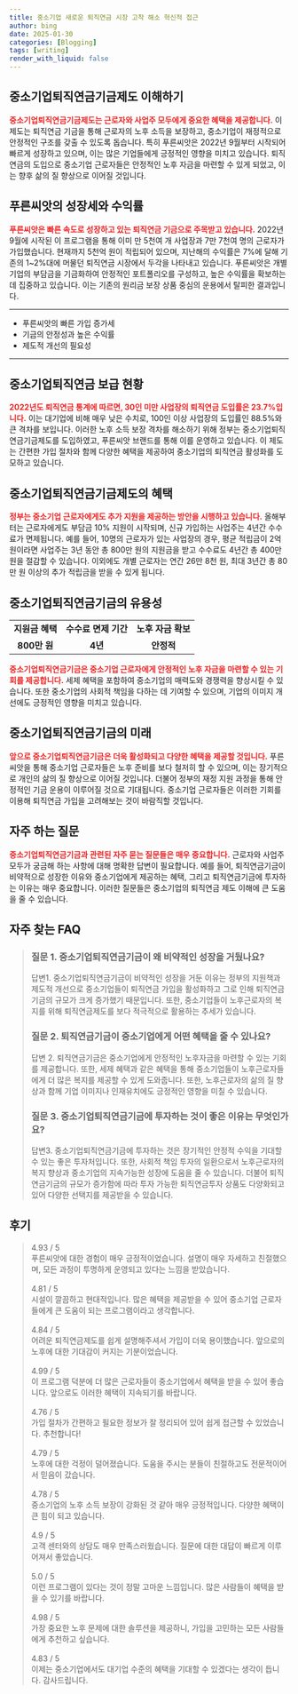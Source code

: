 ```yaml
---
title: 중소기업 새로운 퇴직연금 시장 고착 해소 혁신적 접근
author: bing
date: 2025-01-30
categories: [Blogging]
tags: [writing]
render_with_liquid: false
---
```



<h2 id='중소기업퇴직연금기금제도이해하기'>중소기업퇴직연금기금제도 이해하기</h2>

<p><b><span style="color: #ee2323;">중소기업퇴직연금기금제도는 근로자와 사업주 모두에게 중요한 혜택을 제공합니다.</span></b>  이 제도는 퇴직연금 기금을 통해 근로자의 노후 소득을 보장하고, 중소기업이 재정적으로 안정적인 구조를 갖출 수 있도록 돕습니다. 특히 푸른씨앗은 2022년 9월부터 시작되어 빠르게 성장하고 있으며, 이는 많은 기업들에게 긍정적인 영향을 미치고 있습니다. 퇴직연금의 도입으로 중소기업 근로자들은 안정적인 노후 자금을 마련할 수 있게 되었고, 이는 향후 삶의 질 향상으로 이어질 것입니다.</p>

<h2 id='푸른씨앗의성장세와수익률'>푸른씨앗의 성장세와 수익률</h2>

<p><b><span style="color: #ee2323;">푸른씨앗은 빠른 속도로 성장하고 있는 퇴직연금 기금으로 주목받고 있습니다.</span></b>  2022년 9월에 시작된 이 프로그램을 통해 이미 만 5천여 개 사업장과 7만 7천여 명의 근로자가 가입했습니다. 현재까지 5천억 원이 적립되어 있으며, 지난해의 수익률은 7%에 달해 기존의 1~2%대에 머물던 퇴직연금 시장에서 두각을 나타내고 있습니다. 푸른씨앗은 개별 기업의 부담금을 기금화하여 안정적인 포트폴리오를 구성하고, 높은 수익률을 확보하는 데 집중하고 있습니다. 이는 기존의 원리금 보장 상품 중심의 운용에서 탈피한 결과입니다.</p>

<hr />

<ul>
    <li>푸른씨앗의 빠른 가입 증가세</li>
    <li>기금의 안정성과 높은 수익률</li>
    <li>제도적 개선의 필요성</li>
</ul>

<hr />

<h2 id='중소기업퇴직연금보급현황'>중소기업퇴직연금 보급 현황</h2>

<p><b><span style="color: #ee2323;">2022년도 퇴직연금 통계에 따르면, 30인 미만 사업장의 퇴직연금 도입률은 23.7%입니다.</span></b> 이는 대기업에 비해 매우 낮은 수치로, 100인 이상 사업장의 도입률인 88.5%와 큰 격차를 보입니다. 이러한 노후 소득 보장 격차를 해소하기 위해 정부는 중소기업퇴직연금기금제도를 도입하였고, 푸른씨앗 브랜드를 통해 이를 운영하고 있습니다. 이 제도는 간편한 가입 절차와 함께 다양한 혜택을 제공하여 중소기업의 퇴직연금 활성화를 도모하고 있습니다.</p>

<h2 id='중소기업퇴직연금기금제도의혜택'>중소기업퇴직연금기금제도의 혜택</h2>

<p><b><span style="color: #ee2323;">정부는 중소기업 근로자에게도 추가 지원을 제공하는 방안을 시행하고 있습니다.</span></b>  올해부터는 근로자에게도 부담금 10% 지원이 시작되며, 신규 가입하는 사업주는 4년간 수수료가 면제됩니다. 예를 들어, 10명의 근로자가 있는 사업장의 경우, 평균 적립금이 2억 원이라면 사업주는 3년 동안 총 800만 원의 지원금을 받고 수수료도 4년간 총 400만 원을 절감할 수 있습니다. 이외에도 개별 근로자는 연간 26만 8천 원, 최대 3년간 총 80만 원 이상의 추가 적립금을 받을 수 있게 됩니다.</p>

<h2 id='중소기업퇴직연금기금의유용성'>중소기업퇴직연금기금의 유용성</h2>

<table>
    <tr>
        <td style="text-align: center; height: 17px;"><b>지원금 혜택</b></td>
        <td style="text-align: center; height: 17px;"><b>수수료 면제 기간</b></td>
        <td style="text-align: center; height: 17px;"><b>노후 자금 확보</b></td>
    </tr>
    <tr>
        <td style="text-align: center; height: 17px;"><b>800만 원</b></td>
        <td style="text-align: center; height: 17px;"><b>4년</b></td>
        <td style="text-align: center; height: 17px;"><b>안정적</b></td>
    </tr>
</table>

<p><b><span style="color: #ee2323;">중소기업퇴직연금기금은 중소기업 근로자에게 안정적인 노후 자금을 마련할 수 있는 기회를 제공합니다.</span></b>  세제 혜택을 포함하여 중소기업의 매력도와 경쟁력을 향상시킬 수 있습니다. 또한 중소기업의 사회적 책임을 다하는 데 기여할 수 있으며, 기업의 이미지 개선에도 긍정적인 영향을 미치고 있습니다.</p>

<h2 id='중소기업퇴직연금기금의미래'>중소기업퇴직연금기금의 미래</h2>

<p><b><span style="color: #ee2323;"> 앞으로 중소기업퇴직연금기금은 더욱 활성화되고 다양한 혜택을 제공할 것입니다.</span></b> 푸른씨앗을 통해 중소기업 근로자들은 노후 준비를 보다 철저히 할 수 있으며, 이는 장기적으로 개인의 삶의 질 향상으로 이어질 것입니다. 더불어 정부의 재정 지원 과정을 통해 안정적인 기금 운용이 이루어질 것으로 기대됩니다. 중소기업 근로자들은 이러한 기회를 이용해 퇴직연금 가입을 고려해보는 것이 바람직할 것입니다.</p>

<h2 id='자주하는질문'>자주 하는 질문</h2>

<p><b><span style="color: #ee2323;">중소기업퇴직연금기금과 관련된 자주 묻는 질문들은 매우 중요합니다.</span></b>  근로자와 사업주 모두가 궁금해 하는 사항에 대해 명확한 답변이 필요합니다. 예를 들어, 퇴직연금기금이 비약적으로 성장한 이유와 중소기업에게 제공하는 혜택, 그리고 퇴직연금기금에 투자하는 이유는 매우 중요합니다. 이러한 질문들은 중소기업의 퇴직연금 제도 이해에 큰 도움을 줄 수 있습니다.</p>


<h2 id='자주_찾는_FAQ'>자주 찾는 FAQ</h2>
<div itemscope="" itemtype="https://schema.org/FAQPage"> 
<blockquote> 
<div itemscope="" itemprop="mainEntity" itemtype="https://schema.org/Question"> 
<h3 itemprop="name">질문 1. 중소기업퇴직연금기금이 왜 비약적인 성장을 거뒀나요?</h3> 
<div itemscope="" itemprop="acceptedAnswer" itemtype="https://schema.org/Answer"> 
<span itemprop="text"> 
<p>답변1. 중소기업퇴직연금기금이 비약적인 성장을 거둔 이유는 정부의 지원책과 제도적 개선으로 중소기업들이 퇴직연금 가입을 활성화하고 그로 인해 퇴직연금기금의 규모가 크게 증가했기 때문입니다. 또한, 중소기업들이 노후근로자의 복지를 위해 퇴직연금제도를 보다 적극적으로 활용하는 추세가 있습니다.</p> 
</span> 
</div> 
</div> 

<div itemscope="" itemprop="mainEntity" itemtype="https://schema.org/Question"> 
<h3 itemprop="name">질문 2. 퇴직연금기금이 중소기업에게 어떤 혜택을 줄 수 있나요?</h3> 
<div itemscope="" itemprop="acceptedAnswer" itemtype="https://schema.org/Answer"> 
<span itemprop="text"> 
<p>답변 2. 퇴직연금기금은 중소기업에게 안정적인 노후자금을 마련할 수 있는 기회를 제공합니다. 또한, 세제 혜택과 같은 혜택을 통해 중소기업들이 노후근로자들에게 더 많은 복지를 제공할 수 있게 도와줍니다. 또한, 노후근로자의 삶의 질 향상과 함께 기업 이미지나 인재유치에도 긍정적인 영향을 미칠 수 있습니다.</p> 
</span> 
</div> 
</div> 

<div itemscope="" itemprop="mainEntity" itemtype="https://schema.org/Question"> 
<h3 itemprop="name">질문 3. 중소기업퇴직연금기금에 투자하는 것이 좋은 이유는 무엇인가요?</h3> 
<div itemscope="" itemprop="acceptedAnswer" itemtype="https://schema.org/Answer"> 
<span itemprop="text"> 
<p>답변3. 중소기업퇴직연금기금에 투자하는 것은 장기적인 안정적 수익을 기대할 수 있는 좋은 투자처입니다. 또한, 사회적 책임 투자의 일환으로서 노후근로자의 복지 향상과 중소기업의 지속가능한 성장에 도움을 줄 수 있습니다. 더불어 퇴직연금기금의 규모가 증가함에 따라 투자 가능한 퇴직연금투자 상품도 다양화되고 있어 다양한 선택지를 제공받을 수 있습니다.</p> 
</span> 
</div> 
</div> 
</blockquote> 
</div>
<h2 id='후기'>후기</h2>
<div itemscope itemtype="https://schema.org/Product">
  <blockquote>
  <div itemprop="review" itemscope itemtype="https://schema.org/Review">
      <div itemprop="reviewRating" itemscope itemtype="https://schema.org/Rating"> <span itemprop="ratingValue">4.93</span> / <span itemprop="bestRating">5</span> </div>
      <span itemprop="reviewBody">푸른씨앗에 대한 경험이 매우 긍정적이었습니다. 설명이 매우 자세하고 친절했으며, 모든 과정이 투명하게 운영되고 있다는 느낌을 받았습니다.</span>
  </div>
  <br>
  <div itemprop="review" itemscope itemtype="https://schema.org/Review">
      <div itemprop="reviewRating" itemscope itemtype="https://schema.org/Rating"> <span itemprop="ratingValue">4.81</span> / <span itemprop="bestRating">5</span> </div>
      <span itemprop="reviewBody">시설이 깔끔하고 현대적입니다. 많은 혜택을 제공받을 수 있어 중소기업 근로자들에게 큰 도움이 되는 프로그램이라고 생각합니다.</span>
  </div>
  <br>
  <div itemprop="review" itemscope itemtype="https://schema.org/Review">
      <div itemprop="reviewRating" itemscope itemtype="https://schema.org/Rating"> <span itemprop="ratingValue">4.84</span> / <span itemprop="bestRating">5</span> </div>
      <span itemprop="reviewBody">어려운 퇴직연금제도를 쉽게 설명해주셔서 가입이 더욱 용이했습니다. 앞으로의 노후에 대한 기대감이 커지는 기분이었습니다.</span>
  </div>
  <br>
  <div itemprop="review" itemscope itemtype="https://schema.org/Review">
      <div itemprop="reviewRating" itemscope itemtype="https://schema.org/Rating"> <span itemprop="ratingValue">4.99</span> / <span itemprop="bestRating">5</span> </div>
      <span itemprop="reviewBody">이 프로그램 덕분에 더 많은 근로자들이 중소기업에서 혜택을 받을 수 있어 좋습니다. 앞으로도 이러한 혜택이 지속되기를 바랍니다.</span>
  </div>
  <br>
  <div itemprop="review" itemscope itemtype="https://schema.org/Review">
      <div itemprop="reviewRating" itemscope itemtype="https://schema.org/Rating"> <span itemprop="ratingValue">4.76</span> / <span itemprop="bestRating">5</span> </div>
      <span itemprop="reviewBody">가입 절차가 간편하고 필요한 정보가 잘 정리되어 있어 쉽게 접근할 수 있었습니다. 추천합니다!</span>
  </div>
  <br>
  <div itemprop="review" itemscope itemtype="https://schema.org/Review">
      <div itemprop="reviewRating" itemscope itemtype="https://schema.org/Rating"> <span itemprop="ratingValue">4.79</span> / <span itemprop="bestRating">5</span> </div>
      <span itemprop="reviewBody">노후에 대한 걱정이 덜어졌습니다. 도움을 주시는 분들이 친절하고도 전문적이어서 믿음이 갔습니다.</span>
  </div>
  <br>
  <div itemprop="review" itemscope itemtype="https://schema.org/Review">
      <div itemprop="reviewRating" itemscope itemtype="https://schema.org/Rating"> <span itemprop="ratingValue">4.78</span> / <span itemprop="bestRating">5</span> </div>
      <span itemprop="reviewBody">중소기업의 노후 소득 보장이 강화된 것 같아 매우 긍정적입니다. 다양한 혜택이 큰 힘이 되고 있습니다.</span>
  </div>
  <br>
  <div itemprop="review" itemscope itemtype="https://schema.org/Review">
      <div itemprop="reviewRating" itemscope itemtype="https://schema.org/Rating"> <span itemprop="ratingValue">4.9</span> / <span itemprop="bestRating">5</span> </div>
      <span itemprop="reviewBody">고객 센터와의 상담도 매우 만족스러웠습니다. 질문에 대한 대답이 빠르게 이루어져서 좋았습니다.</span>
  </div>
  <br>
  <div itemprop="review" itemscope itemtype="https://schema.org/Review">
      <div itemprop="reviewRating" itemscope itemtype="https://schema.org/Rating"> <span itemprop="ratingValue">5.0</span> / <span itemprop="bestRating">5</span> </div>
      <span itemprop="reviewBody">이런 프로그램이 있다는 것이 정말 고마운 느낌입니다. 많은 사람들이 혜택을 받을 수 있기를 바랍니다.</span>
  </div>
  <br>
  <div itemprop="review" itemscope itemtype="https://schema.org/Review">
      <div itemprop="reviewRating" itemscope itemtype="https://schema.org/Rating"> <span itemprop="ratingValue">4.98</span> / <span itemprop="bestRating">5</span> </div>
      <span itemprop="reviewBody">가장 중요한 노후 문제에 대한 솔루션을 제공하니, 가입을 고민하는 모든 사람들에게 추천하고 싶습니다.</span>
  </div>
  <br>
  <div itemprop="review" itemscope itemtype="https://schema.org/Review">
      <div itemprop="reviewRating" itemscope itemtype="https://schema.org/Rating"> <span itemprop="ratingValue">4.83</span> / <span itemprop="bestRating">5</span> </div>
      <span itemprop="reviewBody">이제는 중소기업에서도 대기업 수준의 혜택을 기대할 수 있겠다는 생각이 듭니다. 감사드립니다.</span>
  </div>
  </blockquote>
</div>
